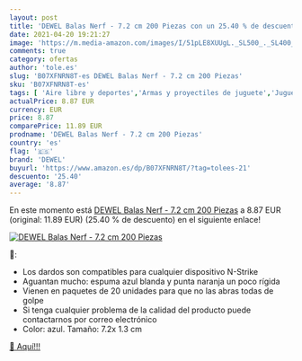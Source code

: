 ```yaml
---
layout: post
title: 'DEWEL Balas Nerf - 7.2 cm 200 Piezas con un 25.40 % de descuento'
date: 2021-04-20 19:21:27
image: 'https://m.media-amazon.com/images/I/51pLE8XUUgL._SL500_._SL400_.jpg'
comments: true
category: ofertas
author: 'tole.es'
slug: 'B07XFNRN8T-es DEWEL Balas Nerf - 7.2 cm 200 Piezas'
sku: 'B07XFNRN8T-es'
tags: [ 'Aire libre y deportes','Armas y proyectiles de juguete','Juguetes','Juguetes y juegos','dewel','nerf', ]
actualPrice: 8.87 EUR
currency: EUR
price: 8.87
comparePrice: 11.89 EUR
prodname: 'DEWEL Balas Nerf - 7.2 cm 200 Piezas'
country: 'es'
flag: '🇪🇸'
brand: 'DEWEL'
buyurl: 'https://www.amazon.es/dp/B07XFNRN8T/?tag=tolees-21'
descuento: '25.40'
average: '8.87'
---
```


En este momento está [DEWEL Balas Nerf - 7.2 cm 200 Piezas](https://www.amazon.es/dp/B07XFNRN8T/?tag=tolees-21) a 8.87 EUR (original: 11.89 EUR) (25.40 %  de descuento) en el siguiente enlace!

[![DEWEL Balas Nerf - 7.2 cm 200 Piezas](https://m.media-amazon.com/images/I/51pLE8XUUgL._SL500_._SL400_.jpg)](https://www.amazon.es/dp/B07XFNRN8T/?tag=tolees-21)

🔎:

- Los dardos son compatibles para cualquier dispositivo N-Strike
- Aguantan mucho: espuma azul blanda y punta naranja un poco rígida
- Vienen en paquetes de 20 unidades para que no las abras todas de golpe
- Si tenga cualquier problema de la calidad del producto puede contactarnos por correo electrónico
- Color: azul. Tamaño: 7.2x 1.3 cm

[🛒 Aquí!!!](https://www.amazon.es/dp/B07XFNRN8T/?tag=tolees-21)
